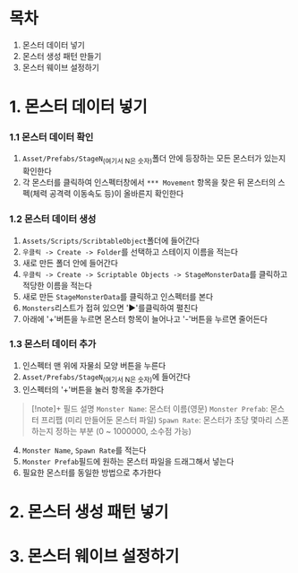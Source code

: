 # 목차
1. 몬스터 데이터 넣기
2. 몬스터 생성 패턴 만들기
3. 몬스터 웨이브 설정하기
# 1. 몬스터 데이터 넣기
### 1.1 몬스터 데이터 확인
1. `Asset/Prefabs/StageN`<sub>(여기서 N은 숫자)</sub>폴더 안에 등장하는 모든 몬스터가 있는지 확인한다
2. 각 몬스터를 클릭하여 인스펙터창에서 `*** Movement` 항목을 찾은 뒤 몬스터의 스펙(체력 공격력 이동속도 등)이 올바른지 확인한다
### 1.2 몬스터 데이터 생성
1. `Assets/Scripts/ScribtableObject`폴더에 들어간다
2. `우클릭 -> Create -> Folder`를 선택하고 스테이지 이름을 적는다
3. 새로 만든 폴더 안에 들어간다
4. `우클릭 -> Create -> Scriptable Objects -> StageMonsterData`를 클릭하고 적당한 이름을 적는다
5. 새로 만든 `StageMonsterData`를 클릭하고 인스펙터를 본다
6. `Monsters`리스트가 접혀 있으면 '▶'를클릭하여 펼친다
7. 아래에 '+'버튼을 누르면 몬스터 항목이 늘어나고 '-'버튼을 누르면 줄어든다
### 1.3 몬스터 데이터 추가
1. 인스펙터 맨 위에 자물쇠 모양 버튼을 누른다
2. `Asset/Prefabs/StageN`<sub>(여기서 N은 숫자)</sub>에 들어간다
3. 인스펙터의 '+'버튼을 눌러 항목을 추가한다
> [!note]+ 필드 설명
> `Monster Name`: 몬스터 이름(영문)
> `Monster Prefab`: 몬스터 프리팹 (미리 만들어둔 몬스터 파일)
> `Spawn Rate`: 몬스터가 초당 몇마리 스폰하는지 정하는 부분 (0 ~ 1000000, 소수점 가능)
4. `Monster Name`, `Spawn Rate`를 적는다
5. `Monster Prefab`필드에 원하는 몬스터 파일을 드래그해서 넣는다
6. 필요한 몬스터를 동일한 방법으로 추가한다
# 2. 몬스터 생성 패턴 넣기
# 3. 몬스터 웨이브 설정하기